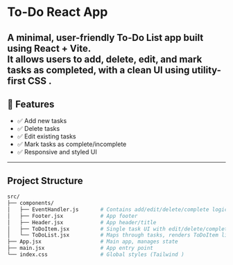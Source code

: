 #  To-Do React App
A minimal, user-friendly **To-Do List** app built using **React** + **Vite**.  
It allows users to add, delete, edit, and mark tasks as completed, with a clean UI using utility-first CSS .
---
## 🚀 Features
- ✅ Add new tasks
- ✅ Delete tasks
- ✅ Edit existing tasks
- ✅ Mark tasks as complete/incomplete
- ✅ Responsive and styled UI 
---
##  Project Structure
```bash
src/
├── components/
│   ├── EventHandler.js       # Contains add/edit/delete/complete logic handlers
│   ├── Footer.jsx            # App footer 
│   ├── Header.jsx            # App header/title
│   ├── ToDoItem.jsx          # Single task UI with edit/delete/complete
│   └── ToDoList.jsx          # Maps through tasks, renders ToDoItem list
├── App.jsx                   # Main app, manages state
├── main.jsx                  # App entry point
└── index.css                 # Global styles (Tailwind )
